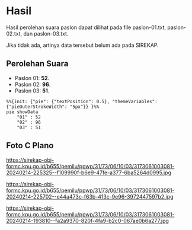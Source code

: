 # Hasil

Hasil perolehan suara paslon dapat dilihat pada file paslon-01.txt, paslon-02.txt, dan paslon-03.txt.

Jika tidak ada, artinya data tersebut belum ada pada SIREKAP.

## Perolehan Suara

 * Paslon 01: **52**.
 * Paslon 02: **96**.
 * Paslon 03: **51**.

```mermaid
%%{init: {"pie": {"textPosition": 0.5}, "themeVariables": {"pieOuterStrokeWidth": "5px"}} }%%
pie showData
    "01" : 52
    "02" : 96
    "03" : 51
```
## Foto C Plano

https://sirekap-obj-formc.kpu.go.id/b655/pemilu/ppwp/31/73/06/10/03/3173061003081-20240214-225325--f109990f-b6e9-47fe-a377-6ba5264d0995.jpg

https://sirekap-obj-formc.kpu.go.id/b655/pemilu/ppwp/31/73/06/10/03/3173061003081-20240214-225702--e44a473c-f63b-413c-9e96-3972447597b2.jpg

https://sirekap-obj-formc.kpu.go.id/b655/pemilu/ppwp/31/73/06/10/03/3173061003081-20240214-193810--fa2a9370-820f-4fa9-b2c0-067ae0b6a277.jpg
